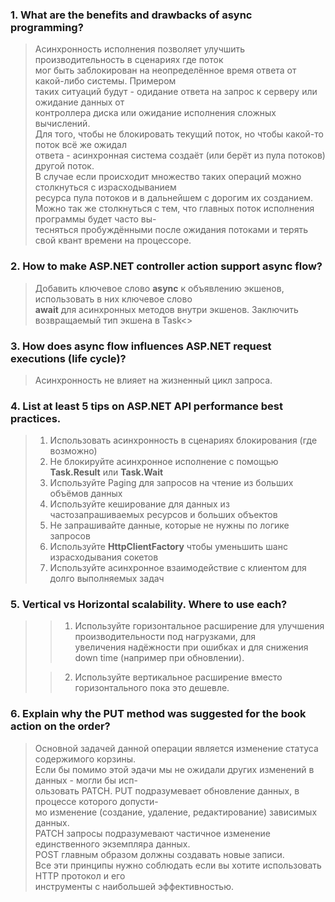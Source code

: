 ### 1. What are the benefits and drawbacks of async programming?
> Асинхронность исполнения позволяет улучшить производительность в сценариях где поток<br>
> мог быть заблокирован на неопределённое время ответа от какой-либо системы. Примером<br>
> таких ситуаций будут - одидание ответа на запрос к серверу или ожидание данных от <br>
> контроллера диска или ожидание исполнения сложных вычислений.<br>
> Для того, чтобы не блокировать текущий поток, но чтобы какой-то поток всё же ожидал<br>
> ответа - асинхронная система создаёт (или берёт из пула потоков) другой поток.<br>
> В случае если происходит множество таких операций можно столкнуться с израсходыванием<br>
> ресурса пула потоков и в дальнейшем с дорогим их созданием.<br>
> Можно так же столкнуться с тем, что главных поток исполнения программы будет часто вы-<br>
> тесняться пробуждёнными после ожидания потоками и терять свой квант времени на процессоре.
### 2. How to make ASP.NET controller action support async flow?
> Добавить ключевое слово <b>async</b> к объявлению экшенов, использовать в них ключевое слово<br>
> <b>await</b> для асинхронных методов внутри экшенов. Заключить возвращаемый тип экшена в Task<><br>
### 3. How does async flow influences ASP.NET request executions (life cycle)?
> Асинхронность не влияет на жизненный цикл запроса.
### 4. List at least 5 tips on ASP.NET API performance best practices.
> 1. Использовать асинхронность в сценариях блокирования (где возможно)
> 2. Не блокируйте асинхронное исполнение с помощью <b>Task.Result</b> или <b>Task.Wait</b>
> 3. Используйте Paging для запросов на чтение из больших объёмов данных
> 4. Используйте кеширование для данных из частозапрашиваемых ресурсов и больших объектов
> 5. Не запрашивайте данные, которые не нужны по логике запросов
> 6. Используйте <b>HttpClientFactory</b> чтобы уменьшить шанс израсходывания сокетов
> 7. Используйте асинхронное взаимодействие с клиентом для долго выполняемых задач
### 5. Vertical vs Horizontal scalability. Where to use each?
>> 1. Используйте горизонтальное расширение для улучшения производительности под нагрузками, для<br>
>> увеличения надёжности при ошибках и для снижения down time (например при обновлении). 
>
>> 2. Используйте вертикальное расширение вместо горизонтального пока это дешевле.<br>
### 6. Explain why the PUT method was suggested for the book action on the order?
> Основной задачей данной операции является изменение статуса содержимого корзины.<br>
> Если бы помимо этой эдачи мы не ожидали других изменений в данных - могли бы исп-<br>
> ользовать PATCH. PUT подразумевает обновление данных, в процессе которого допусти-<br>
> мо изменение (создание, удаление, редактирование) зависимых данных.<br>
> PATCH запросы подразумевают частичное изменение единственного экземпляра данных.<br>
> POST главным образом должны создавать новые записи.<br>
> Все эти принципы нужно соблюдать если вы хотите использовать HTTP протокол и его<br>
> инструменты с наибольшей эффективностью.